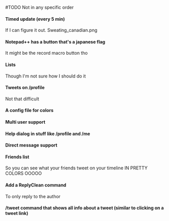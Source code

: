 #TODO
Not in any specific order 

#### Timed update (every 5 min)
 If I can figure it out. Sweating_canadian.png

#### Notepad++ has a button that's a japanese flag
 It might be the record macro button tho

#### Lists
 Though I'm not sure how I should do it

#### Tweets on /profile
 Not that difficult

#### A config file for colors

#### Multi user support

#### Help dialog in stuff like /profile and /me

#### Direct message support

#### Friends list
 So you can see what your friends tweet on your timeline IN PRETTY COLORS OOOOO

#### Add a ReplyClean command
 To only reply to the author

#### /tweet command that shows all info about a tweet (similar to clicking on a tweet link)